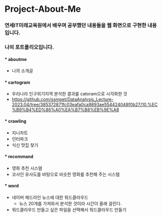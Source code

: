 # Project-About-Me

### 연세IT미래교육원에서 배우며 공부했던 내용들을 웹 화면으로 구현한 내용입니다. 

### 나의 포트폴리오입니다.

#### * aboutme
- 나의 소개글

#### * cartogram
- 우리나라 인구위기지역 분석한 결과를 catoram으로 시각화한 것
- https://github.com/ssmpet/DataAnalysis_Lecture-2023.04/tree/385372871fc03eafa0ca9893ae554424048f0b27/10.%EC%B9%B4%ED%86%A0%EA%B7%B8%EB%9E%A8

#### * crawling
- 지니차트
- 인터파크
- 식신 맛집 찾기

#### * recommand
- 영화 추천 시스템
- 코사인 유사도를 바탕으로 비슷한 영화를 추천해 주는 시스템

#### * word
- 네이버 헤드라인 뉴스에 대한 워드클라우드
    - 뉴스 20개를 가져와서 분석한 것이라 시간이 올래 걸린다.
- 워드클라우드 만들고 싶은 파일을 선택해서 워드클라우드 만들기

